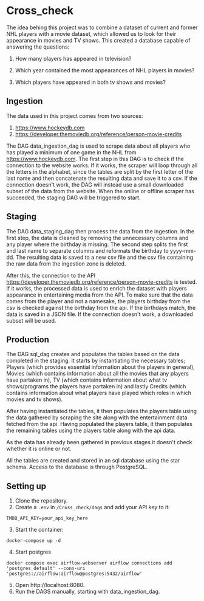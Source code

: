# Cross_check
The idea behing this project was to combine a dataset of current and former NHL players with a movie dataset, which allowed us to look for their appearance in movies and TV shows. This created a database capable of answering the questions:
1. How many players has appeared in television?

2. Which year contained the most appearances of NHL players in movies?

3. Which players have appeared in both tv shows and movies?


## Ingestion
The data used in this project comes from two sources:

1. https://www.hockeydb.com
2. https://developer.themoviedb.org/reference/person-movie-credits

The DAG data_ingestion_dag is used to scrape data about all players who has played a minimum of one game in the NHL from https://www.hockeydb.com. The first step in this DAG is to check if the connection to the website works. If it works, the scraper will loop through all the letters in the alphabet, since the tables are split by the first letter of the last name and then concatenate the resulting data and save it to a csv. If the connection doesn't work, the DAG will instead use a small downloaded subset of the data from the website. When the online or offline scraper has succeeded, the staging DAG will be triggered to start.

## Staging
The DAG data_staging_dag then process the data from the ingestion. In the first step, the data is cleaned by removing the unnecessary columns and any player where the birthday is missing. The second step splits the first and last name to separate columns and reformats the birthday to yyyy-mm-dd. The resulting data is saved to a new csv file and the csv file containing the raw data from the ingestion zone is deleted.

After this, the connection to the API https://developer.themoviedb.org/reference/person-movie-credits is tested. If it works, the processed data is used to enrich the dataset with players appearance in entertaining media from the API. To make sure that the data comes from the player and not a namesake, the players birthday from the csv is checked against the birthday from the api. If the birthdays match, the data is saved in a JSON file. If the connection doesn't work, a downloaded subset will be used.

## Production
The DAG sql_dag creates and populates the tables based on the data completed in the staging. It starts by instantiating the necessary tables; Players (which provides essential information about the players in general), Movies (which contains information about all the movies that any players have partaken in), TV (which contains information about what tv shows/programs the players have partaken in) and lastly Credits (which contains information about what players have played which roles in which movies and tv shows). 

After having instantiated the tables, it then populates the players table using the data gathered by scraping the site along with the entertainment data fetched from the api. Having populated the players table, it then populates the remaining tables using the players table along with the api data. 

As the data has already been gathered in previous stages it doesn't check whether it is online or not. 

All the tables are created and stored in an sql database using the star schema. Access to the database is through PostgreSQL.


## Setting up
1. Clone the repository.
2. Create a `.env` in `/Cross_check/dags` and add your API key to it:
```
TMDB_API_KEY=your_api_key_here
```
3. Start the container:
```
docker-compose up -d
```
4. Start postgres
```
docker compose exec airflow-webserver airflow connections add 'postgres_default' --conn-uri 'postgres://airflow:airflow@postgres:5432/airflow'
```
5. Open http://localhost:8080.
6. Run the DAGS manually, starting with data_ingestion_dag.

